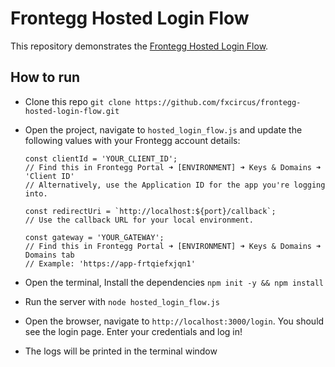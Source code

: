 # Frontegg Hosted Login Flow

This repository demonstrates the [Frontegg Hosted Login Flow](https://developers.frontegg.com/guides/management/frontegg-idp/native-hosted).


## How to run

- Clone this repo
```git clone https://github.com/fxcircus/frontegg-hosted-login-flow.git```
- Open the project, navigate to `hosted_login_flow.js` and update the following values with your Frontegg account details:
  ```
  const clientId = 'YOUR_CLIENT_ID'; 
  // Find this in Frontegg Portal ➜ [ENVIRONMENT] ➜ Keys & Domains ➜ 'Client ID' 
  // Alternatively, use the Application ID for the app you're logging into.

  const redirectUri = `http://localhost:${port}/callback`; 
  // Use the callback URL for your local environment.

  const gateway = 'YOUR_GATEWAY'; 
  // Find this in Frontegg Portal ➜ [ENVIRONMENT] ➜ Keys & Domains ➜ Domains tab 
  // Example: 'https://app-frtqiefxjqn1'
  ```

- Open the terminal, Install the dependencies
```npm init -y && npm install```
- Run the server with
```node hosted_login_flow.js```
- Open the browser, navigate to `http://localhost:3000/login`. You should see the login page. Enter your credentials and log in!
- The logs will be printed in the terminal window
